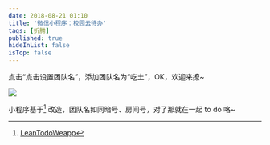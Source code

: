 ```yaml
---
date: 2018-08-21 01:10
title: '微信小程序：校园云待办'
tags: [折腾]
published: true
hideInList: false
isTop: false
---
```


点击“点击设置团队名”，添加团队名为“吃土”，OK，欢迎来撩~

![](https://lmm.elizen.me/images/2018/08/todo.jpg)

<!--more-->

小程序基于[^LeanTodoWeapp] 改造，团队名如同暗号、房间号，对了那就在一起 to do 咯~

[^LeanTodoWeapp]: [LeanTodoWeapp](https://github.com/leancloud/leantodo-weapp)